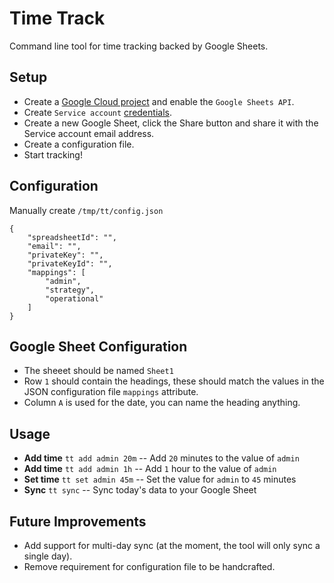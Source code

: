 # Time Track

Command line tool for time tracking backed by Google Sheets.

## Setup

- Create a [Google Cloud project](https://developers.google.com/workspace/guides/create-project) and enable the `Google Sheets API`.
- Create `Service account` [credentials](https://developers.google.com/workspace/guides/create-credentials).
- Create a new Google Sheet, click the Share button and share it with the Service account email address.
- Create a configuration file.
- Start tracking!

## Configuration

Manually create `/tmp/tt/config.json`

```
{
    "spreadsheetId": "",
    "email": "",
    "privateKey": "",
	"privateKeyId": "",
    "mappings": [
        "admin",
        "strategy",
        "operational"
    ]
}
```

## Google Sheet Configuration

- The sheeet should be named `Sheet1`
- Row `1` should contain the headings, these should match the values in the JSON configuration file `mappings` attribute.
- Column `A` is used for the date, you can name the heading anything.

## Usage

- **Add time** `tt add admin 20m` -- Add `20` minutes to the value of `admin`
- **Add time** `tt add admin 1h` -- Add `1` hour to the value of `admin`
- **Set time** `tt set admin 45m` -- Set the value for `admin` to `45` minutes
- **Sync** `tt sync` -- Sync today's data to your Google Sheet

## Future Improvements

- Add support for multi-day sync (at the moment, the tool will only sync a single day).
- Remove requirement for configuration file to be handcrafted.
